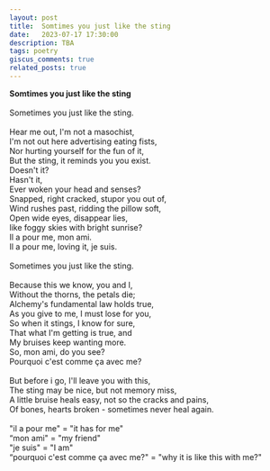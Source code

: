 ```yaml
---
layout: post
title:  Somtimes you just like the sting
date:   2023-07-17 17:30:00
description: TBA
tags: poetry
giscus_comments: true
related_posts: true
---
```


<div class="poem">
<b>Somtimes you just like the sting</b><br><br>Sometimes you just like the sting.<br><br>Hear me out, I'm not a masochist,<br>I'm not out here advertising eating fists,<br>Nor hurting yourself for the fun of it,<br>But the sting, it reminds you you exist.<br>Doesn't it?<br>Hasn't it,<br>Ever woken your head and senses?<br>Snapped, right cracked, stupor you out of,<br>Wind rushes past, ridding the pillow soft,<br>Open wide eyes, disappear lies,<br>like foggy skies with bright sunrise?<br>Il a pour me, mon ami.<br>Il a pour me, loving it, je suis.<br><br>Sometimes you just like the sting.<br><br>Because this we know, you and I,<br>Without the thorns, the petals die;<br>Alchemy's fundamental law holds true,<br>As you give to me, I must lose for you,<br>So when it stings, I know for sure,<br>That what I'm getting is true, and<br>My bruises keep wanting more.<br>So, mon ami, do you see?<br>Pourquoi c'est comme ça avec me?<br><br>But before i go, I'll leave you with this,<br>The sting may be nice, but not memory miss,<br>A little bruise heals easy, not so the cracks and pains,<br>Of bones, hearts broken - sometimes never heal again.<br><br>"il a pour me" = "it has for me"<br>“mon ami" = "my friend"<br>"je suis" = "I am"<br>“pourquoi c'est comme ça avec me?" = "why it is like this with me?"</div>